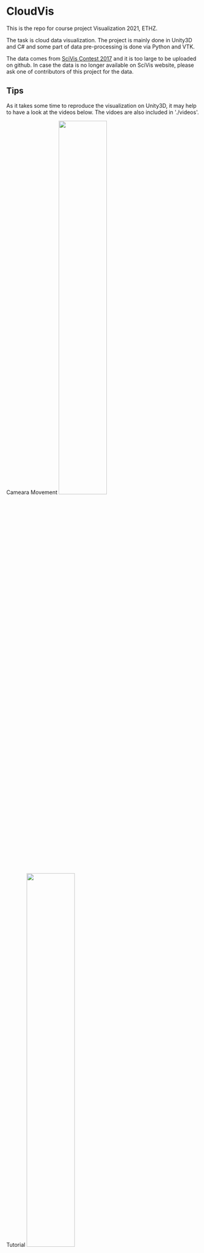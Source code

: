 # CloudVis

This is the repo for course project Visualization 2021, ETHZ. 

The task is cloud data visualization. The project is mainly done in Unity3D and C# and some part of data pre-processing is done via Python and VTK.

The data comes from [SciVis Contest 2017](https://www.dkrz.de/SciVis) and it is too large to be uploaded on github. In case the data is no longer available on SciVis website, please ask one of contributors of this project for the data.



## Tips

As it takes some time to reproduce the visualization on Unity3D, it may help to have a look at the videos below. The vidoes are also included in './videos'.

Cameara Movement
[<img src="https://img.youtube.com/vi/lHCqkv5Q1u4/maxresdefault.jpg" width="50%">](https://youtu.be/lHCqkv5Q1u4)

Tutorial
[<img src="https://img.youtube.com/vi/_4Mhmr9IhKw/maxresdefault.jpg" width="50%">](https://youtu.be/_4Mhmr9IhKw)




## Requirement

UnityVersion used: 2021.1.5f1 or higher. And It is a Standard 3D project with URP plugin enabled (just for free flying cam in game-mode)

